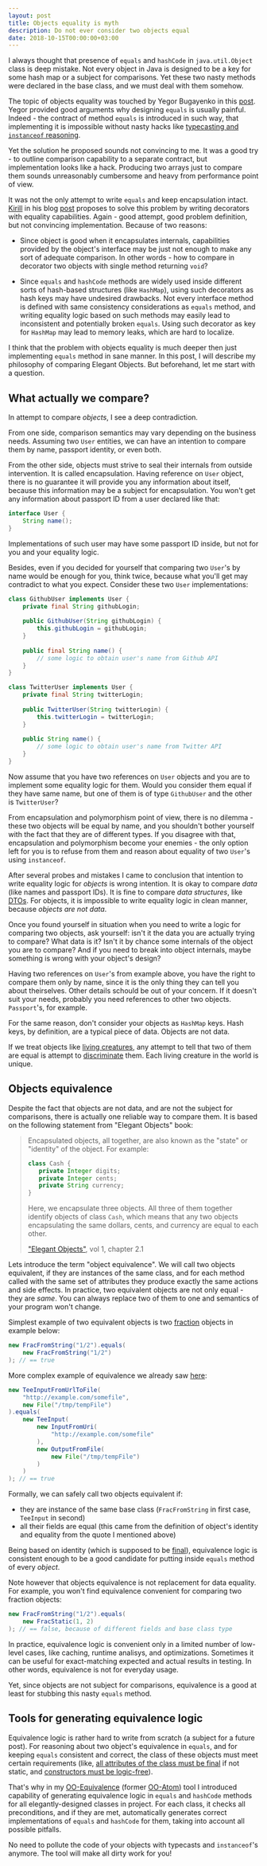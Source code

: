 ```yaml
---
layout: post
title: Objects equality is myth
description: Do not ever consider two objects equal 
date: 2018-10-15T00:00:00+03:00
---
```


I always thought that presence of `equals` and `hashCode` in `java.util.Object` class is deep mistake. Not every 
object in 
Java is designed to be a key for some hash map or a subject for comparisons. Yet these two nasty methods were declared
in the base class, and we must deal with them somehow.

The topic of objects equality was touched by Yegor Bugayenko in this 
[post](https://www.yegor256.com/2017/07/11/how-to-redesign-equals.html). Yegor provided good arguments why designing 
`equals` is usually painful. Indeed - the contract of method `equals` is introduced in such way, that implementing it 
is impossible without nasty hacks like 
[typecasting and `instanceof` reasoning](https://www.yegor256.com/2015/04/02/class-casting-is-anti-pattern.html).

Yet the solution he proposed sounds not convincing to me. It was a good try - to outline comparison capability to a 
separate contract, but implementation looks like a hack. Producing two arrays just to compare them sounds 
unreasonably cumbersome and heavy from performance point of view.

It was not the only attempt to write `equals` and keep encapsulation intact. [Kirill](https://github.com/g4s8) in his
blog [post](https://g4s8.github.io/equals/) proposes to solve this problem by writing decorators with equality 
capabilities. Again - good attempt, good problem definition, but not convincing implementation. Because of two reasons:

- Since object is good when it encapsulates internals, capabilities provided by the object's interface may be 
just not enough to make any sort of adequate comparison. In other words - how to compare in decorator two objects with 
single method returning `void`?

- Since `equals` and `hashCode` methods are widely used inside different sorts of hash-based structures (like 
`HashMap`), using such decorators as hash keys may have undesired drawbacks. Not every interface method is defined with 
same consistency considerations as `equals` method, and writing equality logic based on such methods may easily lead to 
inconsistent and potentially broken `equals`. Using such decorator as key for `HashMap` may lead to memory 
leaks, which are hard to localize.

I think that the problem with objects equality is much deeper then just implementing `equals` method in sane manner. In 
this post, I will describe my philosophy of comparing Elegant Objects. But beforehand, let me start with a question.

## What actually we compare?
 
In attempt to compare *objects*, I see a deep contradiction.

From one side, comparison semantics may vary depending 
on the business needs. Assuming two `User` entities, we can have an intention to compare them by name, passport 
identity, or even both. 

From the other side, objects must strive to seal their internals from outside intervention. It is called encapsulation. 
Having reference on `User` object, there is no guarantee it will provide you any information 
about itself, because this information may be a subject for encapsulation. You won't get any information about 
passport ID from a user declared like that:

```java
interface User {
    String name();
}
```

Implementations of such user may have some passport ID inside, but not for you and your equality logic.

Besides, even if you decided for yourself that comparing two `User`'s by name would be enough for you, think twice, 
because what you'll get may contradict to what you expect. Consider these two `User` implementations:

```java
class GithubUser implements User {
    private final String githubLogin;
    
    public GithubUser(String githubLogin) {
        this.githubLogin = githubLogin;
    }
    
    public final String name() {
        // some logic to obtain user's name from Github API
    }
}

class TwitterUser implements User {
    private final String twitterLogin;
    
    public TwitterUser(String twitterLogin) {
        this.twitterLogin = twitterLogin;
    }
    
    public String name() {
        // some logic to obtain user's name from Twitter API
    }
}
```

Now assume that you have two references on `User` objects and you are to implement some equality logic for them. 
Would you consider them equal if they have same name, but one of them is of type `GithubUser` and the other is 
`TwitterUser`?

From encapsulation and polymorphism point of view, there is no dilemma - these two objects will be equal by name, and 
you shouldn't bother yourself with the fact that they are of different types. If you disagree with that, 
encapsulation and polymorphism become your enemies - the only option left for you is to refuse from them and reason 
about equality of two `User`'s using `instanceof`.

After several probes and mistakes I came to conclusion that intention to write equality logic for *objects* is 
wrong intention. It is okay to compare *data* (like names and passport IDs). It is fine to compare *data 
structures*, like [DTOs](https://www.yegor256.com/2016/07/06/data-transfer-object.html). For objects, it is impossible
to write equality logic in clean manner, because *objects are not data*.

Once you found yourself in situation when 
you need to write a logic for comparing two objects, ask yourself: isn't it the data you are actually trying to 
compare? What data is it? Isn't it by chance some internals of the object you are to compare? And if you need to 
break into object internals, maybe something is wrong with your object's design?

Having two references on `User`'s from example above, you have the right to compare them only by name, since it is the 
only thing they can tell you about theirselves. Other details schould be out of your concern. If it doesn't suit your needs, 
probably you need references to other two objects. `Passport`'s, for example.

For the same reason, don't consider your objects as `HashMap` keys. Hash keys, by definition, are a typical piece of 
data. Objects are not data.

If we treat objects like 
[living creatures](https://www.yegor256.com/2014/11/20/seven-virtues-of-good-object.html#1-he-exists-in-real-life), 
any attempt to tell that two of them are equal is attempt to
[discriminate](https://www.yegor256.com/2017/07/04/sexism.html) them. Each living creature in the world is unique.

## Objects equivalence

Despite the fact that objects are not data, and are not the subject for comparisons, there is actually one reliable way
to compare them. It is based on the following statement from "Elegant Objects" book:

> Encapsulated objects, all together, are also known as the "state" or "identity" of the object. For example:
>
>```java
>class Cash {
>    private Integer digits;
>    private Integer cents;
>    private String currency;
>}
>```
> Here, we encapsulate three objects. All three of them together identify objects of class `Cash`, which means that 
any two objects encapsulating the same dollars, cents, and currency are equal to each other.
>
> ["Elegant Objects"](https://www.amazon.com/Elegant-Objects-1-Yegor-Bugayenko/dp/1519166915/ref=sr_1_1?ie=UTF8&qid=1542212017&sr=8-1&keywords=elegant+objects), vol 1, chapter 2.1

Lets introduce the term "object equivalence". We will call two objects equivalent, if they are instances of the 
same class, and for each method called with the same set of attributes they produce exactly the same 
actions and side effects. In practice, two equivalent objects are not only equal - they are *same*. You can always 
replace two of them to one and semantics of your program won't change.

Simplest example of two equivalent objects is two [fraction](001_checked_exceptions.md) objects in example below:
```java
new FracFromString("1/2").equals(
    new FracFromString("1/2")
); // == true
```

More complex example of equivalence we already saw [here](002_never_make_class_final.md):

```java
new TeeInputFromUrlToFile(
    "http://example.com/somefile",
    new File("/tmp/tempFile")
).equals(
    new TeeInput(
        new InputFromUri(
            "http://example.com/somefile"
        ),
        new OutputFromFile(
            new File("/tmp/tempFile")
        )
    )
); // == true
```

Formally, we can safely call two objects equivalent if:

- they are instance of the same base class (`FracFromString` in first case, `TeeInput` in second)
- all their fields are equal (this came from the definition of object's identity and equality from the quote I 
mentioned above)

Being based on identity (which is supposed to 
be [final](https://www.yegor256.com/2014/06/09/objects-should-be-immutable.html#avoiding-identity-mutability)), 
equivalence logic is consistent enough to be a good candidate for putting inside `equals` method of 
every *object*.

Note however that objects equivalence is not replacement for data equality. For example, you won't find equivalence 
convenient for comparing two fraction objects:

```java
new FracFromString("1/2").equals(
    new FracStatic(1, 2)
); // == false, because of different fields and base class type
```

In practice, equivalence logic is convenient only in a limited number of low-level cases, like 
caching, runtime analisys, and optimizations. Sometimes it can be useful for exact-matching expected and actual results 
in testing. In other words, equivalence is not for everyday usage.

Yet, since objects are not subject for comparisons, equivalence is a good at least for stubbing this nasty `equals` 
method.

## Tools for generating equivalence logic

Equivalence logic is rather hard to write from scratch (a subject for a future post). For reasoning about 
two object's equivalence in `equals`, and for keeping `equals` consistent and correct, the class of these objects 
must meet certain requirements (like, [all attributes of the class must be final](https://www.yegor256.com/2014/06/09/objects-should-be-immutable.html) if not static, and [constructors must be logic-free](https://www.yegor256.com/2015/05/07/ctors-must-be-code-free.html)).

That's why in my [OO-Equivalence](https://github.com/pragmatic-objects/oo-equivalence) (former [OO-Atom](https://github.com/pragmatic-objects/oo-atom)) tool I introduced capability of generating 
equivalence logic in `equals` and `hashCode` methods for all elegantly-designed classes in project. For each class, 
it checks all preconditions, and if they are met, automatically generates correct implementations of `equals` and 
`hashCode` for them, taking into account all possible pitfalls. 

No need to pollute the code of your objects with typecasts and `instanceof`'s anymore. The tool will make all dirty 
work for you!

